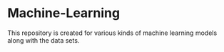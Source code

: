 # Machine-Learning
This repository is created for various kinds of machine learning models along with the data sets. 
